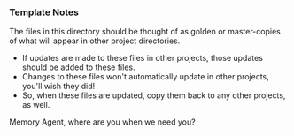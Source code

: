 ### Template Notes

The files in this directory should be thought of as golden or master-copies of what will appear in other project directories.
- If updates are made to these files in other projects, those updates should be added to these files.
- Changes to these files won't automatically update in other projects, you'll wish they did!
- So, when these files are updated, copy them back to any other projects, as well.

Memory Agent, where are you when we need you?
